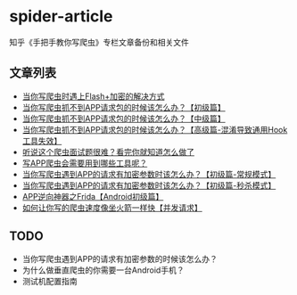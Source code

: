 # spider-article
知乎《手把手教你写爬虫》专栏文章备份和相关文件

## 文章列表

- [当你写爬虫时遇上Flash+加密的解决方式](https://github.com/locoz666/spider-article/tree/master/%E5%BD%93%E4%BD%A0%E5%86%99%E7%88%AC%E8%99%AB%E6%97%B6%E9%81%87%E4%B8%8AFlash%2B%E5%8A%A0%E5%AF%86%E7%9A%84%E8%A7%A3%E5%86%B3%E6%96%B9%E5%BC%8F)
- [当你写爬虫抓不到APP请求包的时候该怎么办？【初级篇】](https://github.com/locoz666/spider-article/tree/master/%E5%BD%93%E4%BD%A0%E5%86%99%E7%88%AC%E8%99%AB%E6%8A%93%E4%B8%8D%E5%88%B0APP%E8%AF%B7%E6%B1%82%E5%8C%85%E7%9A%84%E6%97%B6%E5%80%99%E8%AF%A5%E6%80%8E%E4%B9%88%E5%8A%9E%EF%BC%9F%E3%80%90%E5%88%9D%E7%BA%A7%E7%AF%87%E3%80%91)
- [当你写爬虫抓不到APP请求包的时候该怎么办？【中级篇】](https://github.com/locoz666/spider-article/tree/master/%E5%BD%93%E4%BD%A0%E5%86%99%E7%88%AC%E8%99%AB%E6%8A%93%E4%B8%8D%E5%88%B0APP%E8%AF%B7%E6%B1%82%E5%8C%85%E7%9A%84%E6%97%B6%E5%80%99%E8%AF%A5%E6%80%8E%E4%B9%88%E5%8A%9E%EF%BC%9F%E3%80%90%E4%B8%AD%E7%BA%A7%E7%AF%87%E3%80%91)
- [当你写爬虫抓不到APP请求包的时候该怎么办？【高级篇-混淆导致通用Hook工具失效】](https://github.com/locoz666/spider-article/tree/master/%E5%BD%93%E4%BD%A0%E5%86%99%E7%88%AC%E8%99%AB%E6%8A%93%E4%B8%8D%E5%88%B0APP%E8%AF%B7%E6%B1%82%E5%8C%85%E7%9A%84%E6%97%B6%E5%80%99%E8%AF%A5%E6%80%8E%E4%B9%88%E5%8A%9E%EF%BC%9F%E3%80%90%E9%AB%98%E7%BA%A7%E7%AF%87-%E6%B7%B7%E6%B7%86%E5%AF%BC%E8%87%B4%E9%80%9A%E7%94%A8Hook%E5%B7%A5%E5%85%B7%E5%A4%B1%E6%95%88%E3%80%91)
- [听说这个爬虫面试题很难？看完你就知道怎么做了](https://github.com/locoz666/spider-article/tree/master/%E5%90%AC%E8%AF%B4%E8%BF%99%E4%B8%AA%E7%88%AC%E8%99%AB%E9%9D%A2%E8%AF%95%E9%A2%98%E5%BE%88%E9%9A%BE%EF%BC%9F%E7%9C%8B%E5%AE%8C%E4%BD%A0%E5%B0%B1%E7%9F%A5%E9%81%93%E6%80%8E%E4%B9%88%E5%81%9A%E4%BA%86)
- [写APP爬虫会需要用到哪些工具呢？](https://github.com/locoz666/spider-article/tree/master/%E5%86%99APP%E7%88%AC%E8%99%AB%E4%BC%9A%E9%9C%80%E8%A6%81%E7%94%A8%E5%88%B0%E5%93%AA%E4%BA%9B%E5%B7%A5%E5%85%B7%E5%91%A2%EF%BC%9F)
- [当你写爬虫遇到APP的请求有加密参数时该怎么办？【初级篇-常规模式】](https://github.com/locoz666/spider-article/tree/master/%E5%BD%93%E4%BD%A0%E5%86%99%E7%88%AC%E8%99%AB%E9%81%87%E5%88%B0APP%E7%9A%84%E8%AF%B7%E6%B1%82%E6%9C%89%E5%8A%A0%E5%AF%86%E5%8F%82%E6%95%B0%E6%97%B6%E8%AF%A5%E6%80%8E%E4%B9%88%E5%8A%9E%EF%BC%9F%E3%80%90%E5%88%9D%E7%BA%A7%E7%AF%87-%E5%B8%B8%E8%A7%84%E6%A8%A1%E5%BC%8F%E3%80%91)
- [当你写爬虫遇到APP的请求有加密参数时该怎么办？【初级篇-秒杀模式】](https://github.com/locoz666/spider-article/tree/master/%E5%BD%93%E4%BD%A0%E5%86%99%E7%88%AC%E8%99%AB%E9%81%87%E5%88%B0APP%E7%9A%84%E8%AF%B7%E6%B1%82%E6%9C%89%E5%8A%A0%E5%AF%86%E5%8F%82%E6%95%B0%E6%97%B6%E8%AF%A5%E6%80%8E%E4%B9%88%E5%8A%9E%EF%BC%9F%E3%80%90%E5%88%9D%E7%BA%A7%E7%AF%87-%E7%A7%92%E6%9D%80%E6%A8%A1%E5%BC%8F%E3%80%91)
- [APP逆向神器之Frida【Android初级篇】](https://github.com/locoz666/spider-article/tree/master/APP%E9%80%86%E5%90%91%E7%A5%9E%E5%99%A8%E4%B9%8BFrida%E3%80%90Android%E5%88%9D%E7%BA%A7%E7%AF%87%E3%80%91)
- [如何让你写的爬虫速度像坐火箭一样快【并发请求】](https://github.com/locoz666/spider-article/tree/master/%E5%A6%82%E4%BD%95%E8%AE%A9%E4%BD%A0%E5%86%99%E7%9A%84%E7%88%AC%E8%99%AB%E9%80%9F%E5%BA%A6%E5%83%8F%E5%9D%90%E7%81%AB%E7%AE%AD%E4%B8%80%E6%A0%B7%E5%BF%AB%E3%80%90%E5%B9%B6%E5%8F%91%E8%AF%B7%E6%B1%82%E3%80%91)

## TODO

- 当你写爬虫遇到APP的请求有加密参数的时候该怎么办？
- 为什么做垂直爬虫的你需要一台Android手机？
- 测试机配置指南
